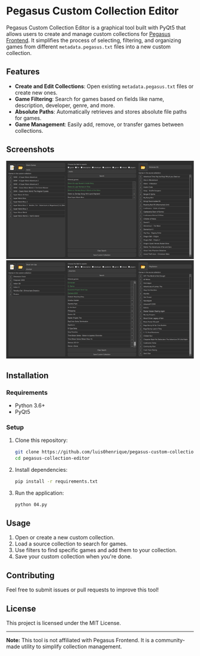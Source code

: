 # Pegasus Custom Collection Editor

Pegasus Custom Collection Editor is a graphical tool built with PyQt5 that allows users to create and manage custom collections for [Pegasus Frontend](https://pegasus-frontend.org/). It simplifies the process of selecting, filtering, and organizing games from different `metadata.pegasus.txt` files into a new custom collection.

## Features

- **Create and Edit Collections**: Open existing `metadata.pegasus.txt` files or create new ones.
- **Game Filtering**: Search for games based on fields like name, description, developer, genre, and more.
- **Absolute Paths**: Automatically retrieves and stores absolute file paths for games.
- **Game Management**: Easily add, remove, or transfer games between collections.

## Screenshots

![screenshot](collection1.png)
![screenshot](collection2.png)

## Installation

### Requirements

- Python 3.6+
- PyQt5

### Setup

1. Clone this repository:
   ```sh
   git clone https://github.com/luis0henrique/pegasus-custom-collection-editor.git
   cd pegasus-collection-editor
   ```
2. Install dependencies:
   ```sh
   pip install -r requirements.txt
   ```
3. Run the application:
   ```sh
   python 04.py
   ```

## Usage

1. Open or create a new custom collection.
2. Load a source collection to search for games.
3. Use filters to find specific games and add them to your collection.
4. Save your custom collection when you're done.

## Contributing

Feel free to submit issues or pull requests to improve this tool!

## License

This project is licensed under the MIT License.

---

**Note:** This tool is not affiliated with Pegasus Frontend. It is a community-made utility to simplify collection management.

